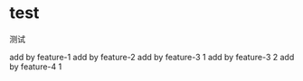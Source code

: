 # test
测试

add by feature-1
add by feature-2
add by feature-3 1
add by feature-3 2
add by feature-4 1